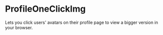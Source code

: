 # ProfileOneClickImg
Lets you click users' avatars on their profile page to view a bigger version in your browser.

